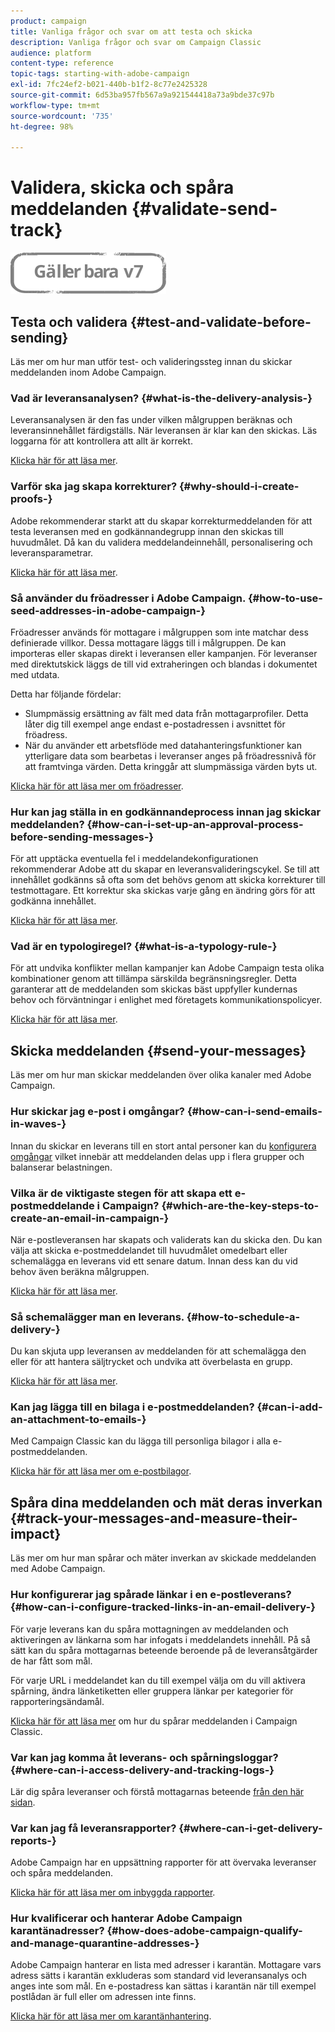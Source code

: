 ```yaml
---
product: campaign
title: Vanliga frågor och svar om att testa och skicka
description: Vanliga frågor och svar om Campaign Classic
audience: platform
content-type: reference
topic-tags: starting-with-adobe-campaign
exl-id: 7fc24ef2-b021-440b-b1f2-8c77e2425328
source-git-commit: 6d53ba957fb567a9a921544418a73a9bde37c97b
workflow-type: tm+mt
source-wordcount: '735'
ht-degree: 98%

---
```


# Validera, skicka och spåra meddelanden {#validate-send-track}

![](../../assets/v7-only.svg)

## Testa och validera {#test-and-validate-before-sending}

Läs mer om hur man utför test- och valideringssteg innan du skickar meddelanden inom Adobe Campaign.

### Vad är leveransanalysen? {#what-is-the-delivery-analysis-}

Leveransanalysen är den fas under vilken målgruppen beräknas och leveransinnehållet färdigställs. När leveransen är klar kan den skickas. Läs loggarna för att kontrollera att allt är korrekt.

[Klicka här för att läsa mer](../../delivery/using/steps-validating-the-delivery.md).

### Varför ska jag skapa korrekturer? {#why-should-i-create-proofs-}

Adobe rekommenderar starkt att du skapar korrekturmeddelanden för att testa leveransen med en godkännandegrupp innan den skickas till huvudmålet. Då kan du validera meddelandeinnehåll, personalisering och leveransparametrar.

[Klicka här för att läsa mer](../../delivery/using/steps-validating-the-delivery.md#sending-a-proof).

### Så använder du fröadresser i Adobe Campaign.  {#how-to-use-seed-addresses-in-adobe-campaign-}

Fröadresser används för mottagare i målgruppen som inte matchar dess definierade villkor. Dessa mottagare läggs till i målgruppen. De kan importeras eller skapas direkt i leveransen eller kampanjen. För leveranser med direktutskick läggs de till vid extraheringen och blandas i dokumentet med utdata.

Detta har följande fördelar:

* Slumpmässig ersättning av fält med data från mottagarprofiler. Detta låter dig till exempel ange endast e-postadressen i avsnittet för fröadress.
* När du använder ett arbetsflöde med datahanteringsfunktioner kan ytterligare data som bearbetas i leveranser anges på fröadressnivå för att framtvinga värden. Detta kringgår att slumpmässiga värden byts ut.

[Klicka här för att läsa mer om fröadresser](../../delivery/using/about-seed-addresses.md).

### Hur kan jag ställa in en godkännandeprocess innan jag skickar meddelanden? {#how-can-i-set-up-an-approval-process-before-sending-messages-}

För att upptäcka eventuella fel i meddelandekonfigurationen rekommenderar Adobe att du skapar en leveransvalideringscykel. Se till att innehållet godkänns så ofta som det behövs genom att skicka korrekturer till testmottagare. Ett korrektur ska skickas varje gång en ändring görs för att godkänna innehållet.

[Klicka här för att läsa mer](../../delivery/using/steps-validating-the-delivery.md#sending-a-proof).

### Vad är en typologiregel? {#what-is-a-typology-rule-}

För att undvika konflikter mellan kampanjer kan Adobe Campaign testa olika kombinationer genom att tillämpa särskilda begränsningsregler. Detta garanterar att de meddelanden som skickas bäst uppfyller kundernas behov och förväntningar i enlighet med företagets kommunikationspolicyer.

[Klicka här för att läsa mer](../../campaign-opt/using/about-campaign-typologies.md).

## Skicka meddelanden {#send-your-messages}

Läs mer om hur man skickar meddelanden över olika kanaler med Adobe Campaign.

### Hur skickar jag e-post i omgångar? {#how-can-i-send-emails-in-waves-}

Innan du skickar en leverans till en stort antal personer kan du [konfigurera omgångar](../../delivery/using/steps-sending-the-delivery.md#sending-using-multiple-waves) vilket innebär att meddelanden delas upp i flera grupper och balanserar belastningen.

### Vilka är de viktigaste stegen för att skapa ett e-postmeddelande i Campaign? {#which-are-the-key-steps-to-create-an-email-in-campaign-}

När e-postleveransen har skapats och validerats kan du skicka den. Du kan välja att skicka e-postmeddelandet till huvudmålet omedelbart eller schemalägga en leverans vid ett senare datum. Innan dess kan du vid behov även beräkna målgruppen.

[Klicka här för att läsa mer](../../delivery/using/steps-validating-the-delivery.md#sending-a-proof).

### Så schemalägger man en leverans.  {#how-to-schedule-a-delivery-}

Du kan skjuta upp leveransen av meddelanden för att schemalägga den eller för att hantera säljtrycket och undvika att överbelasta en grupp.

[Klicka här för att läsa mer](../../delivery/using/steps-sending-the-delivery.md#scheduling-the-delivery-sending).

### Kan jag lägga till en bilaga i e-postmeddelanden? {#can-i-add-an-attachment-to-emails-}

Med Campaign Classic kan du lägga till personliga bilagor i alla e-postmeddelanden.

[Klicka här för att läsa mer om e-postbilagor](../../delivery/using/attaching-files.md).

## Spåra dina meddelanden och mät deras inverkan {#track-your-messages-and-measure-their-impact}

Läs mer om hur man spårar och mäter inverkan av skickade meddelanden med Adobe Campaign.

### Hur konfigurerar jag spårade länkar i en e-postleverans? {#how-can-i-configure-tracked-links-in-an-email-delivery-}

För varje leverans kan du spåra mottagningen av meddelanden och aktiveringen av länkarna som har infogats i meddelandets innehåll. På så sätt kan du spåra mottagarnas beteende beroende på de leveransåtgärder de har fått som mål.

För varje URL i meddelandet kan du till exempel välja om du vill aktivera spårning, ändra länketiketten eller gruppera länkar per kategorier för rapporteringsändamål.

[Klicka här för att läsa mer](../../delivery/using/about-message-tracking.md) om hur du spårar meddelanden i Campaign Classic.

### Var kan jag komma åt leverans- och spårningsloggar? {#where-can-i-access-delivery-and-tracking-logs-}

Lär dig spåra leveranser och förstå mottagarnas beteende [från den här sidan](../../delivery/using/delivery-dashboard.md).

### Var kan jag få leveransrapporter? {#where-can-i-get-delivery-reports-}

Adobe Campaign har en uppsättning rapporter för att övervaka leveranser och spåra meddelanden.

[Klicka här för att läsa mer om inbyggda rapporter](../../reporting/using/delivery-reports.md).

### Hur kvalificerar och hanterar Adobe Campaign karantänadresser? {#how-does-adobe-campaign-qualify-and-manage-quarantine-addresses-}

Adobe Campaign hanterar en lista med adresser i karantän. Mottagare vars adress sätts i karantän exkluderas som standard vid leveransanalys och anges inte som mål. En e-postadress kan sättas i karantän när till exempel postlådan är full eller om adressen inte finns.

[Klicka här för att läsa mer om karantänhantering](../../delivery/using/understanding-quarantine-management.md).
